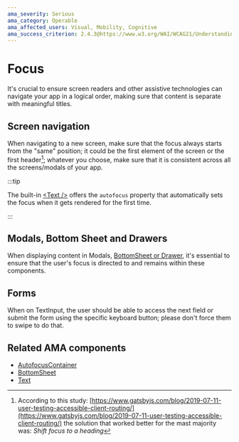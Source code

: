 ```yaml
---
ama_severity: Serious
ama_category: Operable
ama_affected_users: Visual, Mobility, Cognitive
ama_success_criterion: 2.4.3@https://www.w3.org/WAI/WCAG21/Understanding/focus-order
---
```


# Focus

<AssistiveTechnology name="Assistive Technologies" title="Screen Reader, Keyboard and Switch" />

It's crucial to ensure screen readers and other assistive technologies can navigate your app in a logical order, making sure that content is separate with meaningful titles.

## Screen navigation

<Serious label padding />

When navigating to a new screen, make sure that the focus always starts from the "same" position; it could be the first element of the screen or the first header[^1]; whatever you choose, make sure that it is consistent across all the screens/modals of your app.

:::tip

The built-in [&lt;Text /&gt;](../components/Text) offers the `autofocus` property that automatically sets the focus when it gets rendered for the first time.

:::

## Modals, Bottom Sheet and Drawers

<Critical label padding />

When displaying content in Modals, [BottomSheet or Drawer](/guidelines/bottomsheet), it's essential to ensure that the user's focus is directed to and remains within these components.

## Forms

<Serious label padding />

When on TextInput, the user should be able to access the next field or submit the form using the specific keyboard button; please don't force them to swipe to do that.

## Related AMA components

- [AutofocusContainer](../components/autofocuscontainer)
- [BottomSheet](../components/bottomsheet)
- [Text](../components/text)

[^1]: According to this study: [https://www.gatsbyjs.com/blog/2019-07-11-user-testing-accessible-client-routing/](https://www.gatsbyjs.com/blog/2019-07-11-user-testing-accessible-client-routing/) the solution that worked better for the mast majority was: _Shift focus to a heading_
